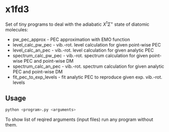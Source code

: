 # x1fd3

Set of tiny programs to deal with the adiabatic $X^1\Sigma^+$ state of diatomic molecules:
* pw_pec_approx - PEC approximation with EMO function
* level_calc_pw_pec - vib.-rot. level calculation for given point-wise PEC
* level_calc_an_pec - vib.-rot. level calculation for given analytic PEC
* spectrum_calc_pw_pec - vib.-rot. spectrum calculation for given point-wise PEC and point-wise DM
* spectrum_calc_an_pec - vib.-rot. spectrum calculation for given analytic PEC and point-wise DM
* fit_pec_to_exp_levels - fit analytic PEC to reproduce given exp. vib.-rot. levels

## Usage
```bash
python <program>.py <arguments>
```
To show list of reqired arguments (input files) run any program without them.

